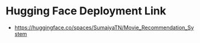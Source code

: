 # Hugging Face Deployment Link
- https://huggingface.co/spaces/SumaiyaTN/Movie_Recommendation_System 
